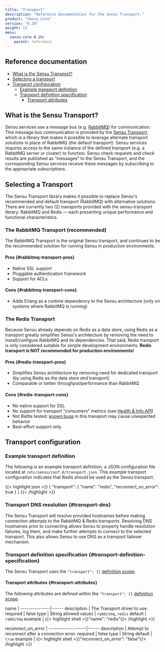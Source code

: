 ```yaml
---
title: "Transport"
description: "Reference documentation for the Sensu Transport."
product: "Sensu Core"
version: "0.29"
weight: 13
menu:
  sensu-core-0.29:
    parent: reference
---
```


## Reference documentation

- [What is the Sensu Transport?](#what-is-the-sensu-transport)
- [Selecting a transport](#selecting-a-transport)
- [Transport configuration](#transport-configuration)
  - [Example transport definition](#example-transport-definition)
  - [Transport definition specification](#transport-definition-specification)
    - [Transport attributes](#transport-attributes)

## What is the Sensu Transport?

Sensu services use a message bus (e.g. [RabbitMQ][1]) for communication. This
message bus communication is provided by the [Sensu Transport][2], which is  a
library that makes it possible to leverage alternate transport solutions in
place of RabbitMQ (the default transport). Sensu services requires access to the
same instance of the defined transport (e.g. a RabbitMQ server or cluster) to
function. Sensu check requests and check results are published as “messages” to
the Sensu Transport, and the corresponding Sensu services receive these messages
by subscribing to the appropriate subscriptions.

## Selecting a Transport

The Sensu Transport library makes it possible to replace Sensu's recommended and
default transport (RabbitMQ) with alternative solutions. There are currently
two (2) transports provided with the sensu-transport library: RabbitMQ and
Redis &mdash; each presenting unique performance and functional characteristics.

### The RabbitMQ Transport (recommended)

The RabbitMQ Transport is the original Sensu transport, and continues to be the
recommended solution for running Sensu in production environments.

#### Pros {#rabbitmq-transport-pros}

- Native SSL support
- Pluggable authentication framework
- Support for ACLs

#### Cons {#rabbitmq-transport-cons}

- Adds Erlang as a runtime dependency to the Sensu architecture (only on systems
  where RabbitMQ is running)

### The Redis Transport

Because Sensu already depends on Redis as a data store, using Redis as
a transport greatly simplifies Sensu's architecture by removing the need to
install/configure RabbitMQ and its dependencies. That said, Redis transport
is only considered suitable for simple development environments. **Redis
transport is NOT recommended for production environments!**

#### Pros {#redis-transport-pros}

- Simplifies Sensu architecture by removing need for dedicated transport (by
  using Redis as the data store _and_ transport)
- Comparable or better throughput/performance than RabbitMQ

#### Cons {#redis-transport-cons}

- No native support for SSL
- No support for transport "consumers" metrics (see [Health & Info API][4])
- Not Battle tested: [known bugs][6] in this transport may cause
  unexpected behavior
- Best-effort support only

## Transport configuration

### Example transport definition

The following is an example transport definition, a JSON configuration file
located at `/etc/sensu/conf.d/transport.json`. This example transport
configuration indicates that Redis should be used as the Sensu transport.

{{< highlight json >}}
{
  "transport": {
    "name": "redis",
    "reconnect_on_error": true
  }
}
{{< /highlight >}}

### Transport DNS resolution {#transport-dns}

The Sensu Transport will resolve provided hostnames before making
connection attempts to the RabbitMQ & Redis transports. Resolving DNS
hostnames prior to connecting allows Sensu to properly handle
resolution failures, log them, and make further attempts to connect to
the selected transport. This also allows Sensu to use DNS as a
transport failover mechanism.

### Transport definition specification {#transport-definition-specification}

The Sensu Transport uses the `"transport": {}` [definition scope][3].

#### Transport attributes {#transport-attributes}

The following attributes are defined within the `"transport": {}`
[definition scope][5].

name           | 
---------------|------
description    | The Transport driver to use.
required       | false
type           | String
allowed values | `rabbitmq`, `redis`
default        | `rabbitmq`
example        | {{< highlight shell >}}"name": "redis"{{< /highlight >}}

reconnect_on_error | 
-------------------|------
description        | Attempt to reconnect after a connection error.
required           | false
type               | String
default            | `true`
example            | {{< highlight shell >}}"reconnect_on_error": "false"{{< /highlight >}}


[1]:  ../rabbitmq
[2]:  http://github.com/sensu/sensu-transport
[3]:  ../configuration#configuration-scopes
[4]:  ../../api/health-and-info
[5]:  ../../reference/configuration#configuration-scopes
[6]:  https://github.com/sensu/sensu-transport/issues/31

